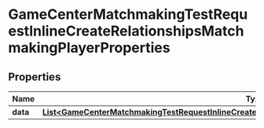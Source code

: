 

# GameCenterMatchmakingTestRequestInlineCreateRelationshipsMatchmakingPlayerProperties


## Properties

| Name | Type | Description | Notes |
|------------ | ------------- | ------------- | -------------|
|**data** | [**List&lt;GameCenterMatchmakingTestRequestInlineCreateRelationshipsMatchmakingPlayerPropertiesDataInner&gt;**](GameCenterMatchmakingTestRequestInlineCreateRelationshipsMatchmakingPlayerPropertiesDataInner.md) |  |  [optional] |




